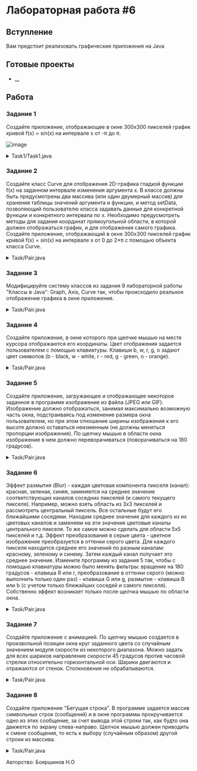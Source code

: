 # Лабораторная работа #6

## Вступление

Вам предстоит реализовать графические приложения на Java

## Готовые проекты

- [...](...)

## Работа

### Задание 1
Создайте приложение, отображающее в окне 300x300
пикселей график кривой f(x) = sin(x) на интервале x от -π до π.

![image](https://github.com/xarll/vpr/assets/76239707/3dc2e782-8b50-44d0-aae0-4eae7800f741)

<details>
  <summary>Task1/Task1.java</summary>
  
```java
package task1;

import javax.swing.JFrame;
import javax.swing.JPanel;
import java.awt.BasicStroke;
import java.awt.Color;
import java.awt.Graphics;
import java.awt.Graphics2D;


public class Task1 {

    public Task1 () {
        JFrame frame = new JFrame("Task1");
        frame.setSize(300, 300);
        frame.setDefaultCloseOperation(JFrame.EXIT_ON_CLOSE);
        // толщина линий - 3 пикселя
        JPanel panel = new JPanel() {
            @Override
            public void paintComponent(Graphics g) {
                int w = getWidth(), h = getHeight();
                g.setColor(Color.BLACK);
                g.fillRect(0, 0, w - 1, h - 1);
                Graphics2D g2 = (Graphics2D) g;
                g2.setStroke(new BasicStroke(3));
                g.setColor(Color.RED);

                // draw sin(x) graphic
                for (double x = 0; x < w; x += Math.PI/10) {
                    double y = Math.sin(x / 10) * 100 + 100;
                    g.drawLine((int) x, (int) y, (int) x, (int) y);
                }


            }
        };
        frame.add(panel);
        frame.setVisible(true);
    }

    public static void main(String[] args) {
        new Task1();
    }
}

```
  
</details>


### Задание 2
Создайте класс Curve для отображения 2D-графика
гладкой функции f(x) на заданном интервале изменения аргумента x. В
классе должны быть предусмотрены два массива (или один двумерный
массив) для хранения таблицы значений аргумента и функции, и метод
setData, позволяющий пользователю класса задавать данные для
конкретной функции и конкретного интервала по x. Необходимо
предусмотреть методы для задания координат прямоугольной области,
в которой должен отображаться график, и для отображения самого
графика. Создайте приложение, отображающий в окне 300x300
пикселей график кривой f(x) = sin(x) на интервале x от 0 до 2*π с
помощью объекта класса Curve.

<details>
  <summary>Task/Pair.java</summary>
  
```java
```
  
</details>


### Задание 3
Модифицируйте систему классов из задания 9
лабораторной работы "Классы в Java": Graph, Axis, Curve так, чтобы
происходило реальное отображение графика в окне приложения.

<details>
  <summary>Task/Pair.java</summary>
  
```java
```
  
</details>


### Задание 4
Создайте приложение, в окне которого при щелчке мышью
на месте курсора отображаются его координаты. Цвет отображения
задается пользователем с помощью клавиатуры. Клавиши b, w, r, g, o
задают цвет символов (b - black, w - white, r - red, g - green, o - orange).

<details>
  <summary>Task/Pair.java</summary>
  
```java
```
  
</details>


### Задание 5
Создайте приложение, загружающее и отображающее
некоторое заданное в программе изображение из файла (JPEG или
GIF). Изображение должно отображаться, занимая максимально
возможную часть окна, подстраиваясь под изменение размера окна
пользователем, но при этом отношение ширины изображения к его
высоте должно оставаться неизменным (не должны меняться
пропорции изображения). По щелчку мышью в области окна
изображение в нем должно переворачиваться (поворачиваться на 180
градусов).

<details>
  <summary>Task/Pair.java</summary>
  
```java
```
  
</details>


### Задание 6
Эффект размытия (Blur) - каждая цветовая компонента
пикселя (канал): красная, зеленая, синяя, заменяется на среднее
значение соответствующих каналов соседних пикселей (и самого
текущего пикселя). Например, можно взять область из 3x3 пикселей и
рассмотреть центральный пиксель. Все остальные будут его
ближайшими соседями. Находим среднее значение для каждого из их
цветовых каналов и заменяем на эти значения цветовые каналы
центрального пикселя. То же самое можно сделать для области 5x5
пикселей и т.д. Эффект преобразования в серые цвета - цветное
изображение преобразуется в оттенки серого цвета. Для каждого
пикселя находится среднее его значений по разным каналам: красному,
зеленому и синему. Затем каждый канал получает это среднее
значение. Измените программу из задания 5 так, чтобы с помощью
клавиатуры можно было менять фильтры: вращение на 180 градусов -
клавиша R или r, преобразование в оттенки серого (можно выполнить
только один раз) - клавиша G или g, размытие - клавиша B или b (с
учетом только ближайших соседей и самого пикселя). Собственно
эффект возникает только после щелчка мышью по области окна.

<details>
  <summary>Task/Pair.java</summary>
  
```java
```
  
</details>


### Задание 7
Создайте приложение с анимацией. По щелчку мышью
создается в произвольной позиции окна круг заданного цвета со
случайным значением модуля скорости из некоторого диапазона.
Можно задать для всех шариков направление скорости 45 градусов
против часовой стрелки относительно горизонтальной оси. Шарики
двигаются и отражаются от стенок. Столкновения не обрабатываются.

<details>
  <summary>Task/Pair.java</summary>
  
```java
```
  
</details>


### Задание 8
Создайте приложение "Бегущая строка". В программе
задается массив символьных строк (сообщений) и в окне программы
прокручивается одно из этих сообщение, за счет вывода этой строки
так, как будто она движется по экрану слева-направо. Щелчок мышью 
должен приводить к смене сообщения, то есть к выбору (случайным
образом) другой строки из массива.

<details>
  <summary>Task/Pair.java</summary>
  
```java
```
  
</details>



Авторство: Бояршинов Н.О
